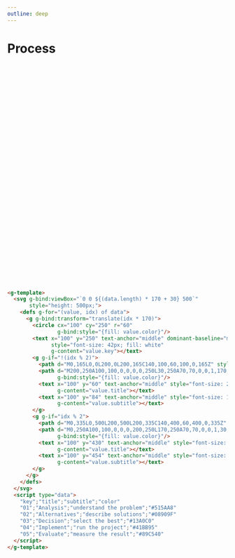 ```yaml
---
outline: deep
---
```


# Process

<g-template>
  <svg g-bind:viewBox="`0 0 ${(data.length) * 170 + 30} 500`"
       style="height: 500px;">
    <defs g-for="(value, idx) of data">
      <g g-bind:transform="translate(idx * 170)">
        <circle cx="100" cy="250" r="60" 
                g-bind:style="{fill: value.color}"/>
        <text x="100" y="250" text-anchor="middle" dominant-baseline="middle" 
              style="font-size: 42px; fill: white" 
              g-content="value.key"></text>
        <g g-if="!(idx % 2)">
          <path d="M0,165L0,0L200,0L200,165C140,100,60,100,0,165Z" style="fill:#f1f1f1;"/>
          <path d="M200,250A100,100,0,0,0,0,250L30,250A70,70,0,0,1,170,250Z"
                g-bind:style="{fill: value.color}"/>
          <text x="100" y="60" text-anchor="middle" style="font-size: 26px; fill:#000;" 
                g-content="value.title"></text>
          <text x="100" y="84" text-anchor="middle" style="font-size: 16px; fill:#000;" 
                g-content="value.subtitle"></text>
        </g>
        <g g-if="idx % 2">
          <path d="M0,335L0,500L200,500L200,335C140,400,60,400,0,335Z" style="fill:#f1f1f1;"/>
          <path d="M0,250A100,100,0,0,0,200,250L170,250A70,70,0,0,1,30,250Z"
                g-bind:style="{fill: value.color}"/>
          <text x="100" y="430" text-anchor="middle" style="font-size: 26px; fill:#000;" 
                g-content="value.title"></text>
          <text x="100" y="454" text-anchor="middle" style="font-size: 16px; fill:#000;" 
                g-content="value.subtitle"></text>
        </g>
      </g>
    </defs>
  </svg>
  <g-script type="data" src="/data/process.csv"></g-script>
</g-template>

```html
<g-template>
  <svg g-bind:viewBox="`0 0 ${(data.length) * 170 + 30} 500`"
       style="height: 500px;">
    <defs g-for="(value, idx) of data">
      <g g-bind:transform="translate(idx * 170)">
        <circle cx="100" cy="250" r="60" 
                g-bind:style="{fill: value.color}"/>
        <text x="100" y="250" text-anchor="middle" dominant-baseline="middle" 
              style="font-size: 42px; fill: white" 
              g-content="value.key"></text>
        <g g-if="!(idx % 2)">
          <path d="M0,165L0,0L200,0L200,165C140,100,60,100,0,165Z" style="fill:#f1f1f1;"/>
          <path d="M200,250A100,100,0,0,0,0,250L30,250A70,70,0,0,1,170,250Z"
                g-bind:style="{fill: value.color}"/>
          <text x="100" y="60" text-anchor="middle" style="font-size: 26px" 
                g-content="value.title"></text>
          <text x="100" y="84" text-anchor="middle" style="font-size: 16px" 
                g-content="value.subtitle"></text>
        </g>
        <g g-if="idx % 2">
          <path d="M0,335L0,500L200,500L200,335C140,400,60,400,0,335Z" style="fill:#f1f1f1;"/>
          <path d="M0,250A100,100,0,0,0,200,250L170,250A70,70,0,0,1,30,250Z"
                g-bind:style="{fill: value.color}"/>
          <text x="100" y="430" text-anchor="middle" style="font-size: 26px" 
                g-content="value.title"></text>
          <text x="100" y="454" text-anchor="middle" style="font-size: 16px" 
                g-content="value.subtitle"></text>
        </g>
      </g>
    </defs>
  </svg>
  <script type="data">
    "key";"title";"subtitle";"color"
    "01";"Analysis";"understand the problem";"#515AA8"
    "02";"Alternatives";"describe solutions";"#08909F"
    "03";"Decision";"select the best";"#13A0C0"
    "04";"Implement";"run the project";"#41BB95"
    "05";"Evaluate";"measure the result";"#89C540"
  </script>
</g-template>
```